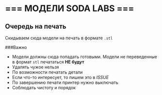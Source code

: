 # === МОДЕЛИ SODA LABS  ===

## Очередь на печать

Скидываем сюда модели на печать в формате `.stl`

###Важно

- Модели должны сюда попадать готовыми. Модели не переведенные в формат `stl` печататься **НЕ будут**
- Удалять чужое нельзя
- По возможности печатать детали
- Если что-то интересует, то пишем это в *ISSUE*
- По завершению печати принтер нужно выключать
- Соблюдать чистоту и порядок



